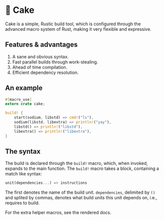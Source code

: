 :cake: Cake
===========

Cake is a simple, Rustic build tool, which is configured through the advanced macro system of Rust, making it very flexible and expressive.

Features & advantages
---------------------

1. A sane and obvious syntax.
2. Fast parallel builds through work-stealing.
3. Ahead of time compilation.
4. Efficient dependency resolution.

An example
----------

```rust
#[macro_use]
extern crate cake;

build! {
    start(sodium, libstd) => cmd!("ls"),
    sodium(libstd, libextra) => println!("yay"),
    libstd() => println!("libstd"),
    libextra() => println!("libextra"),
}
```

The syntax
----------

The build is declared through the `build!` macro, which, when invoked, expands to the main function. The `build!` macro takes a block, containing a match like syntax:

```rust
unit(dependencies...) => instructions
```

The first denotes the name of the build unit. `dependencies`, delimited by `()` and splited by commas, denotes what build units this unit depends on, i.e., requires to build.

For the extra helper macros, see the rendered docs.
